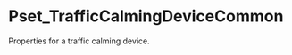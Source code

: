 # Pset_TrafficCalmingDeviceCommon

Properties for a traffic calming device.<!-- end of definition -->
